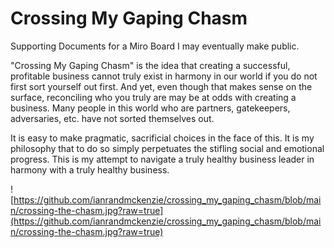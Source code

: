 # Crossing My Gaping Chasm

Supporting Documents for a Miro Board I may eventually make public.

"Crossing My Gaping Chasm" is the idea that creating a successful, profitable business cannot truly exist in harmony in our world if you do not first sort yourself out first. And yet, even though that makes sense on the surface, reconciling who you truly are may be at odds with creating a business. Many people in this world who are partners, gatekeepers, adversaries, etc. have not sorted themselves out.

It is easy to make pragmatic, sacrificial choices in the face of this. It is my philosophy that to do so simply perpetuates the stifling social and emotional progress. This is my attempt to navigate a truly healthy business leader in harmony with a truly healthy business.

![https://github.com/ianrandmckenzie/crossing_my_gaping_chasm/blob/main/crossing-the-chasm.jpg?raw=true](https://github.com/ianrandmckenzie/crossing_my_gaping_chasm/blob/main/crossing-the-chasm.jpg?raw=true)
